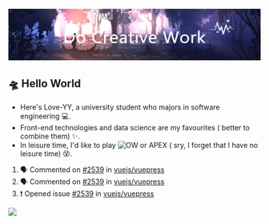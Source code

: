 <!-- insert background image -->
![avatar](https://raw.githubusercontent.com/Love-YY/Love-YY/master/src/background.png)

<!-- insert background image -->
## 🛸 Hello World
- Here's Love-YY, a university student who majors in software engineering 💻. 
- Front-end technologies and data science are my favourites ( better to combine them) ✨.
- In leisure time, I'd like to play ![OW](https://blz.nosdn.127.net/1/overwatch/images/common/overwatch.ico) or APEX ( sry, I forget that I have no leisure time) 😵.

<!--START_SECTION:activity-->
1. 🗣 Commented on [#2539](https://github.com//vuejs/vuepress/issues/2539) in [vuejs/vuepress](https://github.com//vuejs/vuepress)
2. 🗣 Commented on [#2539](https://github.com//vuejs/vuepress/issues/2539) in [vuejs/vuepress](https://github.com//vuejs/vuepress)
3. ❗️ Opened issue [#2539](https://github.com//vuejs/vuepress/issues/2539) in [vuejs/vuepress](https://github.com//vuejs/vuepress)
<!--END_SECTION:activity-->

![](https://visitor-badge.glitch.me/badge?page_id=Love-YY.Love-YY)